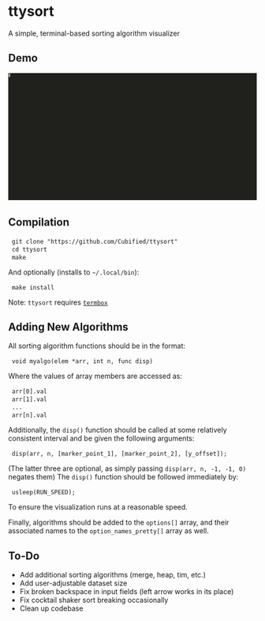 # ttysort

A simple, terminal-based sorting algorithm visualizer

## Demo

![demo](https://github.com/Cubified/ttysort/blob/master/demo.gif)

## Compilation

     git clone "https://github.com/Cubified/ttysort"
     cd ttysort
     make

And optionally (installs to `~/.local/bin`):

     make install

Note:  `ttysort` requires [`termbox`](https://github.com/nsf/termbox)

## Adding New Algorithms

All sorting algorithm functions should be in the format:

     void myalgo(elem *arr, int n, func disp)

Where the values of array members are accessed as:

     arr[0].val
     arr[1].val
     ...
     arr[n].val

Additionally, the `disp()` function should be called at some relatively consistent interval and be given the following arguments:

     disp(arr, n, [marker_point_1], [marker_point_2], [y_offset]);

(The latter three are optional, as simply passing `disp(arr, n, -1, -1, 0)` negates them)
The `disp()` function should be followed immediately by:

     usleep(RUN_SPEED);

To ensure the visualization runs at a reasonable speed.

Finally, algorithms should be added to the `options[]` array, and their associated names to the `option_names_pretty[]` array as well.

## To-Do

- Add additional sorting algorithms (merge, heap, tim, etc.)
- Add user-adjustable dataset size
- Fix broken backspace in input fields (left arrow works in its place)
- Fix cocktail shaker sort breaking occasionally
- Clean up codebase

